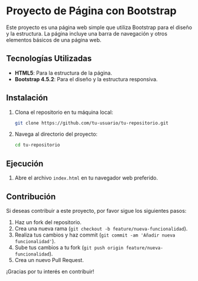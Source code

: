# Proyecto de Página con Bootstrap

Este proyecto es una página web simple que utiliza Bootstrap para el diseño y la estructura. La página incluye una barra de navegación y otros elementos básicos de una página web.

## Tecnologías Utilizadas

- **HTML5**: Para la estructura de la página.
- **Bootstrap 4.5.2**: Para el diseño y la estructura responsiva.

## Instalación

1. Clona el repositorio en tu máquina local:
   ```sh
   git clone https://github.com/tu-usuario/tu-repositorio.git
   ```
2. Navega al directorio del proyecto:
   ```sh
   cd tu-repositorio
   ```

## Ejecución

1. Abre el archivo `index.html` en tu navegador web preferido.

## Contribución

Si deseas contribuir a este proyecto, por favor sigue los siguientes pasos:

1. Haz un fork del repositorio.
2. Crea una nueva rama (`git checkout -b feature/nueva-funcionalidad`).
3. Realiza tus cambios y haz commit (`git commit -am 'Añadir nueva funcionalidad'`).
4. Sube tus cambios a tu fork (`git push origin feature/nueva-funcionalidad`).
5. Crea un nuevo Pull Request.

¡Gracias por tu interés en contribuir!
